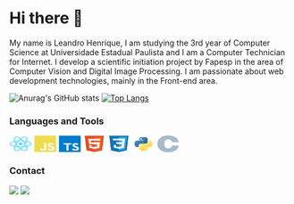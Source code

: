# Hi there 👋

My name is Leandro Henrique, I am studying the 3rd year of Computer Science at Universidade Estadual Paulista and I am a Computer Technician for Internet. I develop a scientific initiation project by Fapesp in the area of Computer Vision and Digital Image Processing. I am passionate about web development technologies, mainly in the Front-end area.

![Anurag's GitHub stats](https://github-readme-stats.vercel.app/api?username=leandrohl&show_icons=true&theme=dracula)
[![Top Langs](https://github-readme-stats.vercel.app/api/top-langs/?username=leandrohl&layout=compact&theme=dracula)](https://github.com/anuraghazra/github-readme-stats)

### Languages and Tools
<div style="display: inline_block">
  <img align="center" alt="React" height="30" width="40" src="https://raw.githubusercontent.com/devicons/devicon/master/icons/react/react-original.svg">
  <img align="center" alt="JavaScript" height="30" width="40" src="https://raw.githubusercontent.com/devicons/devicon/master/icons/javascript/javascript-plain.svg">
  <img align="center" alt="TypeScript" height="30" width="40" src="https://raw.githubusercontent.com/devicons/devicon/master/icons/typescript/typescript-plain.svg">
  <img align="center" alt="HTML" height="30" width="40" src="https://raw.githubusercontent.com/devicons/devicon/master/icons/html5/html5-original.svg">
  <img align="center" alt="CSS" height="30" width="40" src="https://raw.githubusercontent.com/devicons/devicon/master/icons/css3/css3-original.svg">
  <img align="center" alt="Python" height="30" width="40" src="https://raw.githubusercontent.com/devicons/devicon/master/icons/python/python-original.svg">
  <img align="center" alt="C" height="30" width="40" src="https://raw.githubusercontent.com/devicons/devicon/master/icons/c/c-original.svg">

</div>

### Contact 
<div>
   <a href="https://www.linkedin.com/in/leandro-henrique-lima-e-silva-5527b4160" target="_blank"><img src="https://img.shields.io/badge/-LinkedIn-%230077B5?style=for-the-badge&logo=linkedin&logoColor=white" target="_blank"></a>
  <a href = "mailto: leandro.henrique@unesp.com"><img src="https://img.shields.io/badge/-Gmail-%23EA4335?style=for-the-badge&logo=gmail&logoColor=white" target="_blank"></a>
</div>
